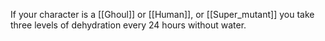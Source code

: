 If your character is a [[Ghoul]] or [[Human]], or [[Super_mutant]] you take three levels of dehydration every 24 hours without water.